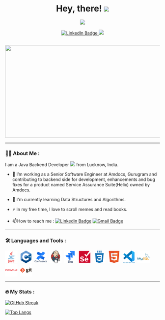 <div id="badges" align="center">
  <h1>
  Hey, there!
  <img src="https://media.giphy.com/media/hvRJCLFzcasrR4ia7z/giphy.gif" width="30px"/>
</h1>
</div>

<div id="header" align="center">
  <img src="https://media.giphy.com/media/dMLmQfCO7lCA2gX3tw/giphy.gif" width="200"/>
</div>

<p></p>

<div id="badges" align="center">
  <a href="https://www.linkedin.com/in/disha-pandit-ab935a172/">
    <img src="https://img.shields.io/badge/LinkedIn-darkblue?style=plastic&logo=linkedin&logoColor=white" alt="LinkedIn Badge"/>
  </a>
  <a href="https://www.instagram.com/__d.i.s.h.a.__/">
    <img src="https://img.shields.io/badge/Instagram-darkmagenta?logo=instagram&logoColor=white&style=plastic"/>
  </a>
</div>
<div id="badges" align="center">
  <img src="https://komarev.com/ghpvc/?username=DishaPandit&style=flat-sqaure&color=brightgreen" alt=""/>
 </div>
 <p></p>
 <div align="center">
  <img src="https://media.giphy.com/media/L1R1tvI9svkIWwpVYr/giphy.gif" width="550" height="300"/>
</div>

---

### :woman_technologist: About Me :

I am a Java Backend Developer <img src="https://media.giphy.com/media/WUlplcMpOCEmTGBtBW/giphy.gif" width="30"> from Lucknow, India.

- :telescope: I’m working as a Senior Software Engineer at Amdocs, Gurugram and contributing to backend side for development, enhancements and bug fixes for a product named Service Assurance Suite(Helix) owned by Amdocs.

- :seedling: I'm currently learning Data Structures and Algorithms.

- :zap: In my free time, I love to scroll memes and read books.

- :mailbox:How to reach me : [![Linkedin Badge](https://img.shields.io/badge/-DishaPandit-blue?style=flat&logo=Linkedin&logoColor=white)](https://www.linkedin.com/in/disha-pandit-ab935a172/)   [![Gmail Badge](https://img.shields.io/badge/-DishaPandit-red?style=flat&logo=Gmail&logoColor=white)](https://mail.google.com/mail/u/1/?view=cm&fs=1&to=dishapandit1998@gmail.com&tf=1)

---

### :hammer_and_wrench: Languages and Tools :

<div>
  <img src="https://github.com/devicons/devicon/blob/master/icons/java/java-original-wordmark.svg" title="Java" alt="Java" width="40" height="40"/>&nbsp;
  <img src="https://github.com/devicons/devicon/blob/master/icons/cplusplus/cplusplus-original.svg" title="C++" alt="C++" width="40" height="40"/>&nbsp;
  <img src="https://github.com/devicons/devicon/blob/master/icons/confluence/confluence-original-wordmark.svg" title="Confluence" alt="Confluence" width="40" height="40"/>&nbsp;
  <img src="https://github.com/devicons/devicon/blob/master/icons/jenkins/jenkins-original.svg" title="Jenkins" alt="Jenkins" width="40" height="40"/>&nbsp;
  <img src="https://github.com/devicons/devicon/blob/master/icons/jira/jira-original-wordmark.svg" title="JIRA" alt="JIRA" width="40" height="40"/>&nbsp;
  <img src="https://github.com/devicons/devicon/blob/master/icons/selenium/selenium-original.svg" title="Selenium" alt="Selenium " width="40" height="40"/>&nbsp;
  <img src="https://github.com/devicons/devicon/blob/master/icons/css3/css3-plain-wordmark.svg"  title="CSS3" alt="CSS" width="40" height="40"/>&nbsp;
  <img src="https://github.com/devicons/devicon/blob/master/icons/html5/html5-original.svg" title="HTML5" alt="HTML" width="40" height="40"/>&nbsp;
  <img src="https://github.com/devicons/devicon/blob/master/icons/vscode/vscode-original-wordmark.svg" title="VS Code" alt="VS Code" width="40" height="40"/>&nbsp;
  <img src="https://github.com/devicons/devicon/blob/master/icons/mysql/mysql-original-wordmark.svg" title="MySQL"  alt="MySQL" width="40" height="40"/>&nbsp;
  <img src="https://github.com/devicons/devicon/blob/master/icons/oracle/oracle-original.svg" title="Oracle DB" alt="Oracle DB" width="40" height="40"/>&nbsp;
  <img src="https://github.com/devicons/devicon/blob/master/icons/git/git-original-wordmark.svg" title="Git" **alt="Git" width="40" height="40"/>
</div>

---

### :fire: My Stats :

[![GitHub Streak](http://github-readme-streak-stats.herokuapp.com?user=DishaPandit&theme=highcontrast)](https://git.io/streak-stats)
 
[![Top Langs](https://github-readme-stats.vercel.app/api/top-langs/?username=DishaPandit&layout=compact&theme=vision-friendly-dark)](https://github.com/anuraghazra/github-readme-stats)
